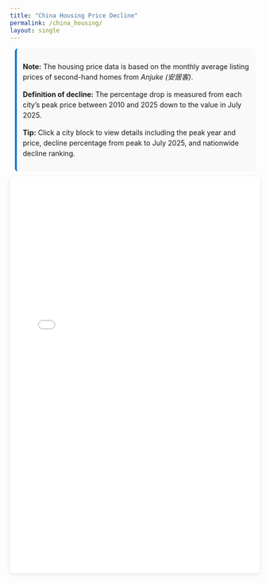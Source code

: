 ```yaml
---
title: "China Housing Price Decline"
permalink: /china_housing/
layout: single
---
```


<div class="note" style="padding:12px; background:#f9f9f9; border-left:4px solid #1976d2; margin:10px; border-radius:6px; font-size:14px; line-height:1.5;">
  <p>
    <strong>Note:</strong> The housing price data is based on the monthly average listing prices of second-hand homes from <em>Anjuke (安居客)</em>.
  </p>
  <p>
    <strong>Definition of decline:</strong> The percentage drop is measured from each city’s peak price between 2010 and 2025 down to the value in July 2025.
  </p>
  <p>
    <strong>Tip:</strong> Click a city block to view details including the peak year and price, decline percentage from peak to July 2025, and nationwide decline ranking.
  </p>
</div>

<iframe src="/files/index.html" width="100%" height="800px" style="border:none; border-radius:8px; box-shadow:0 2px 8px rgba(0,0,0,0.1);"></iframe>
